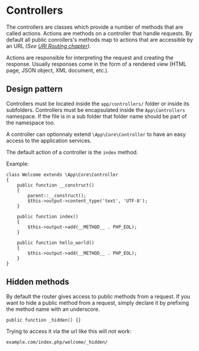 # Controllers

The controllers are classes which provide a number of methods that are called
actions. Actions are methods on a controller that handle requests.
By default all public conrollers's methods map to actions that are accessible
by an URL
*(See [URI Routing chapter](https://github.com/sugatasei/beerawecka/blob/master/doc/03-uri-routing.md))*.

Actions are responsible for interpreting the request and creating the response.
Usually responses come in the form of a rendered view (HTML page, JSON object,
XML document, etc.).

## Design pattern

Controllers must be located inside the `app/controllers/` folder
or inside its subfolders. Controllers must be encapsulated inside the 
`App\Controllers` namespace. If the file is in a sub folder that folder name
should be part of the namespace too.

A controller can optionnaly extend `\App\Core\Controller` to have an easy access
to the application services.

The default action of a controller is the `index` method.

Example:

    class Welcome extends \App\Core\Controller
    {
        public function __construct()
        {
            parent::__construct();
            $this->output->content_type('text', 'UTF-8');
        }

        public function index()
        {
            $this->output->add(__METHOD__ . PHP_EOL);
        }

        public function hello_world()
        {
            $this->output->add(__METHOD__ . PHP_EOL);
        }
    }

## Hidden methods

By default the router gives access to public methods from a request.
If you want to hide a public method from a request, simply declare it by
prefixing the method name with an underscore.

    public function _hidden() {}

Trying to access it via the url like this will not work:

    example.com/index.php/welcome/_hidden/